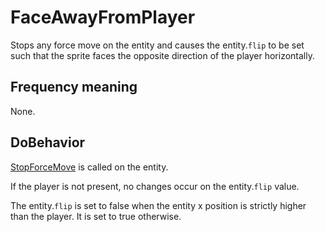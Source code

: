 # FaceAwayFromPlayer
Stops any force move on the entity and causes the entity.`flip` to be set such that the sprite faces the opposite direction of the player horizontally.

## Frequency meaning
None.

## DoBehavior
[StopForceMove](../../EntityControl/EntityControl%20Methods.md#stopforcemove) is called on the entity.

If the player is not present, no changes occur on the entity.`flip` value.

The entity.`flip` is set to false when the entity x position is strictly higher than the player. It is set to true otherwise.
